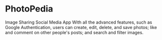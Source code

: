 # PhotoPedia
Image Sharing Social Media App With all the advanced features, such as Google Authentication, users can create, edit, delete, and save photos; like and comment on other people's posts; and search and filter images. 
